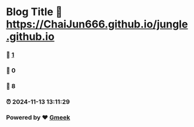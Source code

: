 # Blog Title :link: https://ChaiJun666.github.io/jungle.github.io 
### :page_facing_up: [1](https://ChaiJun666.github.io/jungle.github.io/tag.html) 
### :speech_balloon: 0 
### :hibiscus: 8 
### :alarm_clock: 2024-11-13 13:11:29 
### Powered by :heart: [Gmeek](https://github.com/Meekdai/Gmeek)
